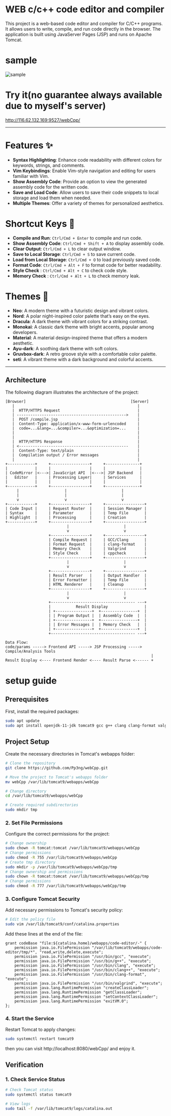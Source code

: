# WEB c/c++ code editor and compiler

This project is a web-based code editor and compiler for C/C++ programs. It allows users to write, compile, and run code directly in the browser. The application is built using JavaServer Pages (JSP) and runs on Apache Tomcat.

# sample

![sample](sample.png)

# Try it(no guarantee always available due to myself's server)

http://116.62.132.169:9527/webCpp/

---

# Features ✨

- **Syntax Highlighting**: Enhance code readability with different colors for keywords, strings, and comments.
- **Vim Keybindings**: Enable Vim-style navigation and editing for users familiar with Vim.
- **Show Assembly Code**: Provide an option to view the generated assembly code for the written code.
- **Save and Load Code**: Allow users to save their code snippets to local storage and load them when needed.
- **Multiple Themes**: Offer a variety of themes for personalized aesthetics.

# Shortcut Keys 🔑

- **Compile and Run**: `Ctrl/Cmd + Enter` to compile and run code.
- **Show Assembly Code**: `Ctrl/Cmd + Shift + A` to display assembly code.
- **Clear Output**: `Ctrl/Cmd + L` to clear output window.
- **Save to Local Storage**: `Ctrl/Cmd + S` to save current code.
- **Load from Local Storage**: `Ctrl/Cmd + O` to load previously saved code.
- **Format Code**: `Ctrl/Cmd + Alt + F` to format code for better readability.
- **Style Check** : `Ctrl/Cmd + Alt + C` to check code style.
- **Memory Check** : `Ctrl/Cmd + Alt + L` to check memory leak.

# Themes 🎨

- **Neo**: A modern theme with a futuristic design and vibrant colors.
- **Nord**: A polar night-inspired color palette that’s easy on the eyes.
- **Dracula**: A dark theme with vibrant colors for a striking contrast.
- **Monokai**: A classic dark theme with bright accents, popular among developers.
- **Material**: A material design-inspired theme that offers a modern aesthetic.
- **Ayu-dark**: A soothing dark theme with soft colors.
- **Gruvbox-dark**: A retro groove style with a comfortable color palette.
- **seti**: A vibrant theme with a dark background and colorful accents.

---

## Architecture

The following diagram illustrates the architecture of the project:

```
[Browser]                                              [Server]
   |                                                      |
   |  HTTP/HTTPS Request                                  |
   | ------------------------------------------------>    |
   |  POST /compile.jsp                                   |
   |  Content-Type: application/x-www-form-urlencoded     |
   |  code=...&lang=...&compiler=...&optimization=...     |
   |                                                      |
   |                                                      |
   |  HTTP/HTTPS Response                                 |
   | <------------------------------------------------    |
   |  Content-Type: text/plain                            |
   |  Compilation output / Error messages                 |
   |                                                      |
+------------+     +-----------------+     +---------------+
|            |     |                 |     |               |
| CodeMirror |<--->| JavaScript API  |<--->| JSP Backend   |
|   Editor   |     | Processing Layer|     | Services      |
|            |     |                 |     |               |
+------------+     +-----------------+     +---------------+
     |                    |                        |
     |                    |                        |
     v                    v                        v
+------------+     +-----------------+     +-----------------+
| Code Input |     | Request Router  |     | Session Manager |
| Syntax     |     | Parameter       |     | Temp File       |
| Highlight  |     | Processing      |     | Creation        |
+------------+     +-----------------+     +-----------------+
                           |                        |
                           v                        v
                   +-----------------+     +-----------------+
                   | Compile Request |     | GCC/Clang       |
                   | Format Request  |     | clang-format    |
                   | Memory Check    |     | Valgrind        |
                   | Style Check     |     | cppcheck        |
                   +-----------------+     +-----------------+
                           |                        |
                           v                        v
                   +-----------------+     +-----------------+
                   | Result Parser   |     | Output Handler  |
                   | Error Formatter |     | Temp File       |
                   | HTML Renderer   |     | Cleanup         |
                   +-----------------+     +-----------------+
                           |                        |
                           v                        v
                   +------------------------------------- ---+
                   |           Result Display                |
                   | +----------------+  +----------------+  |
                   | | Program Output |  | Assembly Code  |  |
                   | +----------------+  +----------------+  |
                   | | Error Messages |  | Memory Check   |  |
                   | +----------------+  +----------------+  |
                   +------------------------------------- ---+

Data Flow:
code/params -----> Frontend API -----> JSP Processing -----> Compile/Analysis Tools
                                                                |
Result Display <---- Frontend Render <---- Result Parse <------ +
```

# setup guide

## Prerequisites

First, install the required packages:

```bash
sudo apt update
sudo apt install openjdk-11-jdk tomcat9 gcc g++ clang clang-format valgrind cppcheck
```

## Project Setup

Create the necessary directories in Tomcat's webapps folder:

```bash
# Clone the repository
git clone https://github.com/Pp3ng/webCpp.git

# Move the project to Tomcat's webapps folder
mv webCpp /var/lib/tomcat9/webapps/webCpp

# Change directory
cd /var/lib/tomcat9/webapps/webCpp

# Create required subdirectories
sudo mkdir tmp
```

### 2. Set File Permissions

Configure the correct permissions for the project:

```bash
# Change ownership
sudo chown -R tomcat:tomcat /var/lib/tomcat9/webapps/webCpp
# Change permissions
sudo chmod -R 755 /var/lib/tomcat9/webapps/webCpp
# Create tmp directory
sudo mkdir -p /var/lib/tomcat9/webapps/webCpp/tmp
# Change ownership and permissions
sudo chown -R tomcat:tomcat /var/lib/tomcat9/webapps/webCpp/tmp
# Change permissions
sudo chmod -R 777 /var/lib/tomcat9/webapps/webCpp/tmp
```

### 3. Configure Tomcat Security

Add necessary permissions to Tomcat's security policy:

```bash
# Edit the policy file
sudo vim /var/lib/tomcat9/conf/catalina.properties
```

Add these lines at the end of the file:

```
grant codeBase "file:${catalina.home}/webapps/code-editor/-" {
    permission java.io.FilePermission "/var/lib/tomcat9/webapps/code-editor/tmp/*", "read,write,delete,execute";
    permission java.io.FilePermission "/usr/bin/gcc", "execute";
    permission java.io.FilePermission "/usr/bin/g++", "execute";
    permission java.io.FilePermission "/usr/bin/clang", "execute";
    permission java.io.FilePermission "/usr/bin/clang++", "execute";
    permission java.io.FilePermission "/usr/bin/clang-format", "execute";
    permission java.io.FilePermission "/usr/bin/valgrind", "execute";
    permission java.lang.RuntimePermission "createClassLoader";
    permission java.lang.RuntimePermission "getClassLoader";
    permission java.lang.RuntimePermission "setContextClassLoader";
    permission java.lang.RuntimePermission "exitVM.0";
};
```

### 4. Start the Service

Restart Tomcat to apply changes:

```bash
sudo systemctl restart tomcat9
```

then you can visit http://localhost:8080/webCpp/ and enjoy it.

## Verification

### 1. Check Service Status

```bash
# Check Tomcat status
sudo systemctl status tomcat9

# View logs
sudo tail -f /var/lib/tomcat9/logs/catalina.out
```
